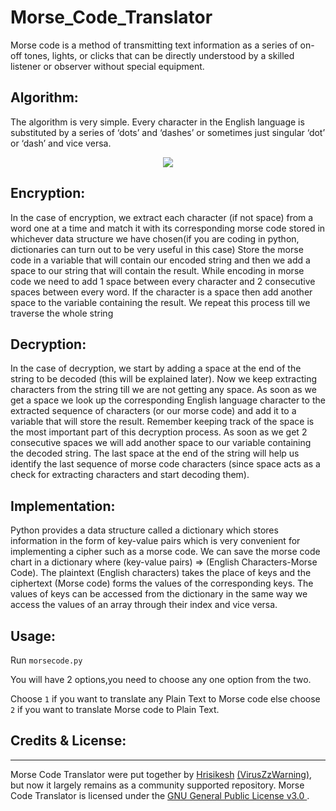 # Morse_Code_Translator

<p> Morse code is a method of transmitting text information as a series of on-off tones, lights, or clicks that can be directly understood by a skilled listener or observer without special equipment.</p>

## Algorithm:
The algorithm is very simple. Every character in the English language is substituted by a series of ‘dots’ and ‘dashes’ or sometimes just singular ‘dot’ or ‘dash’ and vice versa. 

<p align="center">
<img src="https://images.saymedia-content.com/.image/c_limit%2Ccs_srgb%2Cq_auto:eco%2Cw_300/MTc2NDY1NDI2MTM2NDQyMDY5/understanding-morse-code.webp">
</p>

## Encryption:
In the case of encryption, we extract each character (if not space) from a word one at a time and match it with its corresponding morse code stored in whichever data structure we have chosen(if you are coding in python, dictionaries can turn out to be very useful in this case)
Store the morse code in a variable that will contain our encoded string and then we add a space to our string that will contain the result.
While encoding in morse code we need to add 1 space between every character and 2 consecutive spaces between every word.
If the character is a space then add another space to the variable containing the result. We repeat this process till we traverse the whole string

## Decryption:
In the case of decryption, we start by adding a space at the end of the string to be decoded (this will be explained later).
Now we keep extracting characters from the string till we are not getting any space.
As soon as we get a space we look up the corresponding English language character to the extracted sequence of characters (or our morse code) and add it to a variable that will store the result.
Remember keeping track of the space is the most important part of this decryption process. As soon as we get 2 consecutive spaces we will add another space to our variable containing the decoded string.
The last space at the end of the string will help us identify the last sequence of morse code characters (since space acts as a check for extracting characters and start decoding them).

## Implementation:
Python provides a data structure called a dictionary which stores information in the form of key-value pairs which is very convenient for implementing a cipher such as a morse code. We can save the morse code chart in a dictionary where (key-value pairs) => (English Characters-Morse Code). The plaintext (English characters) takes the place of keys and the ciphertext (Morse code) forms the values of the corresponding keys. The values of keys can be accessed from the dictionary in the same way we access the values of an array through their index and vice versa.

## Usage:
Run `morsecode.py` 

You will have 2 options,you need to choose any one option from the two.

Choose `1` if you want to translate any Plain Text to Morse code else choose `2` if you want to translate Morse code to Plain Text.

## Credits & License:

----
Morse Code Translator were put together by [Hrisikesh](https://twitter.com/hrisikesh_pal) [(VirusZzWarning)](https://github.com/VirusZzHkP), but now it largely remains as a community supported repository. Morse Code Translator is licensed under the [GNU General Public License v3.0 ](LICENSE). 

